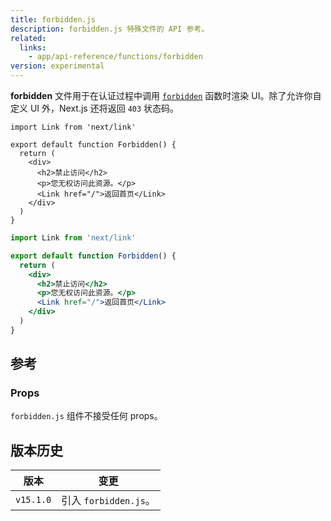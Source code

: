 ```yaml
---
title: forbidden.js
description: forbidden.js 特殊文件的 API 参考。
related:
  links:
    - app/api-reference/functions/forbidden
version: experimental
---
```


**forbidden** 文件用于在认证过程中调用 [`forbidden`](/docs/nextjs-cn/app/api-reference/functions/forbidden) 函数时渲染 UI。除了允许你自定义 UI 外，Next.js 还将返回 `403` 状态码。

```tsx switcher
import Link from 'next/link'

export default function Forbidden() {
  return (
    <div>
      <h2>禁止访问</h2>
      <p>您无权访问此资源。</p>
      <Link href="/">返回首页</Link>
    </div>
  )
}
```

```jsx switcher
import Link from 'next/link'

export default function Forbidden() {
  return (
    <div>
      <h2>禁止访问</h2>
      <p>您无权访问此资源。</p>
      <Link href="/">返回首页</Link>
    </div>
  )
}
```

## 参考

### Props

`forbidden.js` 组件不接受任何 props。

## 版本历史

| 版本      | 变更                  |
| --------- | --------------------- |
| `v15.1.0` | 引入 `forbidden.js`。 |
